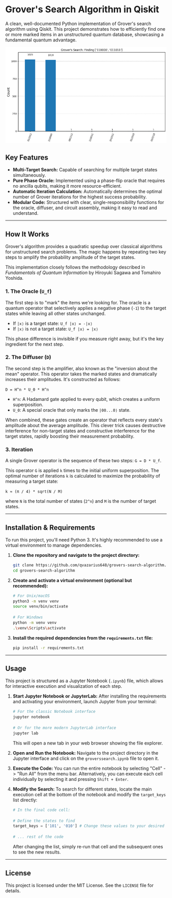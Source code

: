 # Grover's Search Algorithm in Qiskit

A clean, well-documented Python implementation of Grover's search algorithm using Qiskit. This project demonstrates how to efficiently find one or more marked items in an unstructured quantum database, showcasing a fundamental quantum advantage.

![Grover Search Results](images/result_plot.png)

## Key Features

- **Multi-Target Search:** Capable of searching for multiple target states simultaneously.
- **Pure Phase Oracle:** Implemented using a phase-flip oracle that requires no ancilla qubits, making it more resource-efficient.
- **Automatic Iteration Calculation:** Automatically determines the optimal number of Grover iterations for the highest success probability.
- **Modular Code:** Structured with clear, single-responsibility functions for the oracle, diffuser, and circuit assembly, making it easy to read and understand.

---

## How It Works

Grover's algorithm provides a quadratic speedup over classical algorithms for unstructured search problems. The magic happens by repeating two key steps to amplify the probability amplitude of the target states.

This implementation closely follows the methodology described in *Fundamentals of Quantum Information* by Hiroyuki Sagawa and Tomahiro Yoshida.

### 1. The Oracle (`U_f`)

The first step is to "mark" the items we're looking for. The oracle is a quantum operator that selectively applies a negative phase (`-1`) to the target states while leaving all other states unchanged.

- If `|x⟩` is a target state: `U_f |x⟩ = -|x⟩`
- If `|x⟩` is not a target state: `U_f |x⟩ = |x⟩`

This phase difference is invisible if you measure right away, but it's the key ingredient for the next step.

### 2. The Diffuser (`D`)

The second step is the amplifier, also known as the "inversion about the mean" operator. This operator takes the marked states and dramatically increases their amplitudes. It's constructed as follows:

`D = H^n * U_0 * H^n`

- `H^n`: A Hadamard gate applied to every qubit, which creates a uniform superposition.
- `U_0`: A special oracle that only marks the `|00...0⟩` state.

When combined, these gates create an operator that reflects every state's amplitude about the average amplitude. This clever trick causes destructive interference for non-target states and constructive interference for the target states, rapidly boosting their measurement probability.

### 3. Iteration

A single Grover operator is the sequence of these two steps: `G = D * U_f`.

This operator `G` is applied `k` times to the initial uniform superposition. The optimal number of iterations `k` is calculated to maximize the probability of measuring a target state:

`k ≈ (π / 4) * sqrt(N / M)`

where `N` is the total number of states (`2^n`) and `M` is the number of target states.

---

## Installation & Requirements

To run this project, you'll need Python 3. It's highly recommended to use a virtual environment to manage dependencies.

1.  **Clone the repository and navigate to the project directory:**

    ```bash
    git clone https://github.com/qvazarius648/grovers-search-algorithm.git
    cd grovers-search-algorithm
    ```

2.  **Create and activate a virtual environment (optional but recommended):**
    ```bash
    # For Unix/macOS
    python3 -m venv venv
    source venv/bin/activate

    # For Windows
    python -m venv venv
    .\venv\Scripts\activate
    ```

3.  **Install the required dependencies from the `requirements.txt` file:**
    ```bash
    pip install -r requirements.txt
    ```


---

## Usage

This project is structured as a Jupyter Notebook (`.ipynb`) file, which allows for interactive execution and visualization of each step.

1.  **Start Jupyter Notebook or JupyterLab:**
    After installing the requirements and activating your environment, launch Jupyter from your terminal:
    ```bash
    # For the classic Notebook interface
    jupyter notebook

    # Or for the more modern JupyterLab interface
    jupyter lab
    ```
    This will open a new tab in your web browser showing the file explorer.

2.  **Open and Run the Notebook:**
    Navigate to the project directory in the Jupyter interface and click on the `groverssearch.ipynb` file to open it.

3.  **Execute the Code:**
    You can run the entire notebook by selecting "Cell" -> "Run All" from the menu bar. Alternatively, you can execute each cell individually by selecting it and pressing `Shift + Enter`.

4.  **Modify the Search:**
    To search for different states, locate the main execution cell at the bottom of the notebook and modify the `target_keys` list directly:
    ```python
    # In the final code cell:
    
    # Define the states to find
    target_keys = ['101', '010'] # Change these values to your desired targets
    
    # ... rest of the code
    ```
    After changing the list, simply re-run that cell and the subsequent ones to see the new results.

    
---

## License

This project is licensed under the MIT License. See the `LICENSE` file for details.
